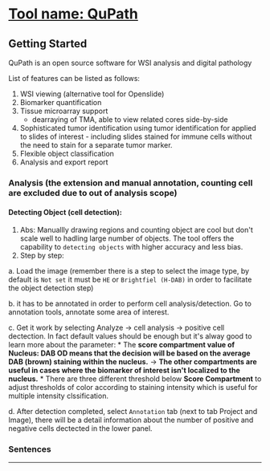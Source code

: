 # [Tool name: QuPath](https://github.com/qupath/qupath)

## Getting Started

QuPath is an open source software for WSI analysis and digital pathology

List of features can be listed as follows:
1. WSI viewing (alternative tool for Openslide)
2. Biomarker quantification
3. Tissue microarray support 
    - dearraying of TMA, able to view related cores side-by-side
4. Sophisticated tumor identification using tumor identification for applied to slides of interest - including slides stained for immune cells without the need to stain for a separate tumor marker.
5. Flexible object classification
6. Analysis and export report

### Analysis (the extension and manual annotation, counting cell are excluded due to out of analysis scope)

#### Detecting Object (cell detection):
1. Abs: Manuallly drawing regions and counting object are cool but don't scale well to hadling large number of objects. The tool offers the capability to `detecting objects` with higher accuracy and less bias.
2. Step by step: 

  a. Load the image (remember there is a step to select the image type, by default is `Not set` it must be `HE` or `Brightfiel (H-DAB)` in order to facilitate the object detection step)

  b. it has to be annotated in order to perform cell analysis/detection. Go to annotation tools, annotate some area of interest.
  
  c. Get it work by selecting Analyze -> cell analysis -> positive cell dectection. In fact default values should be enough but it's alway good to learn more about the parameter: 
    * The **score compartment value of Nucleus: DAB OD means that the decision will be based on the average DAB (brown) staining within the nucleus.** -> **The other compartments are useful in cases where the biomarker of interest isn't localized to the nucleus.** 
    * There are three different threshold below **Score Compartment** to adjust thresholds of color according to staining intensity which is useful for multiple intensity clssification.  
  
  d. After detection completed, select `Annotation` tab (next to tab Project and Image), there will be a detail information about the number of positive and negative cells dectected in the lower panel. 
  

### Sentences



---

